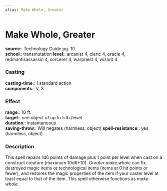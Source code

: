 ```yaml
---
alias: Make Whole, Greater
---
```


# Make Whole, Greater 

**source**:: Technology Guide pg. 10  
**school**:: transmutation
**level**:: arcanist 4, cleric 4, oracle 4, redmantisassassin 4, sorcerer 4, warpriest 4, wizard 4

### Casting 

**casting-time**:: 1 standard action  
**components**:: V, S

### Effect 

**range**:: 10 ft.  
**target**:: one object of up to 5 lb./level  
**duration**:: instantaneous  
**saving-throw**:: Will negates (harmless, object)
**spell-resistance**:: yes (harmless, object)

### Description 

This spell repairs 1d6 points of damage plus 1 point per level when cast on a construct creature (maximum 10d6+10). *Greater make whole* can fix destroyed magic items or technological items (items at 0 hit points or fewer), and restores the magic properties of the item if your caster level at least equal to that of the item. This spell otherwise functions as *make whole*.
